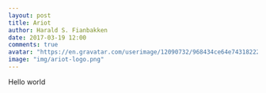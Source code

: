 ```yaml
---
layout: post
title: Ariot
author: Harald S. Fianbakken
date: 2017-03-19 12:00
comments: true
avatar: "https://en.gravatar.com/userimage/12090732/968434ce64e74318222d24104ecf5604.jpeg"
image: "img/ariot-logo.png"
---
```


Hello world